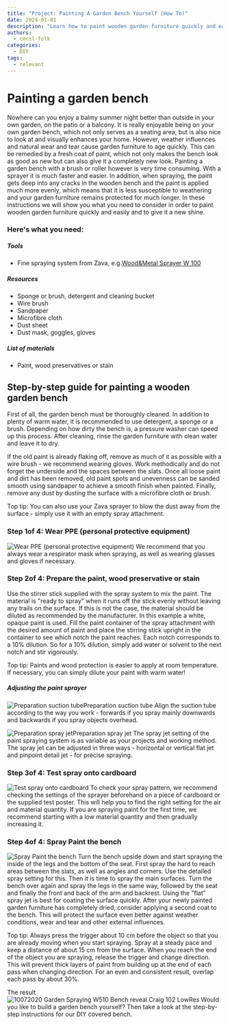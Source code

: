 ```yaml
---
title: "Project: Painting A Garden Bench Yourself (How To)"
date: 2024-01-01
description: "Learn how to paint wooden garden furniture quickly and easily with a sprayer for a professional, long-lasting finish."
authors:
  - cecil-folk
categories:
  - DIY
tags:
  - relevant
---
```


# Painting a garden bench

Nowhere can you enjoy a balmy summer night better than outside in your own garden, on the patio or a balcony. It is really enjoyable being on your own garden bench, which not only serves as a seating area, but is also nice to look at and visually enhances your home. However, weather influences and natural wear and tear cause garden furniture to age quickly. This can be remedied by a fresh coat of paint, which not only makes the bench look as good as new but can also give it a completely new look. Painting a garden bench with a brush or roller however is very time consuming. With a sprayer it is much faster and easier. In addition, when spraying, the paint gets deep into any cracks in the wooden bench and the paint is applied much more evenly, which means that it is less susceptible to weathering and your garden furniture remains protected for much longer. In these instructions we will show you what you need to consider in order to paint wooden garden furniture quickly and easily and to give it a new shine.

### Here's what you need:


##### Tools


 - Fine spraying system from Zava, e.g.[Wood&Metal Sprayer W 100](https://www.wagner-group.com/en/do-it-yourself/products-and-accessories/product/woodmetal-sprayer-w-100/)


##### Resources


 - Sponge or brush, detergent and cleaning bucket
 - Wire brush
 - Sandpaper
 - Microfibre cloth
 - Dust sheet
 - Dust mask, goggles, gloves

<!-- more -->

##### List of materials


 - Paint, wood preservatives or stain


## Step-by-step guide for painting a wooden garden bench


First of all, the garden bench must be thoroughly cleaned. In addition to plenty of warm water, it is recommended to use detergent, a sponge or a brush. Depending on how dirty the bench is, a pressure washer can speed up this process. After cleaning, rinse the garden furniture with clean water and leave it to dry.


If the old paint is already flaking off, remove as much of it as possible with a wire brush - we recommend wearing gloves. Work methodically and do not forget the underside and the spaces between the slats. Once all loose paint and dirt has been removed, old paint spots and unevenness can be sanded smooth using sandpaper to achieve a smooth finish when painted. Finally, remove any dust by dusting the surface with a microfibre cloth or brush.


Top tip: You can also use your Zava sprayer to blow the dust away from the surface - simply use it with an empty spray attachment.


### 


### Step 1of 4: Wear PPE (personal protective equipment)

![Wear PPE (personal protective equipment)](../images-640x480/wear-ppe-personal-protective-equipment.jpeg)
We recommend that you always wear a respirator mask when spraying, as well as wearing glasses and gloves if necessary.


### Step 2of 4: Prepare the paint, wood preservative or stain

<!-- Image removed: missing file ./images-640x480/prepare-the-paint-wood-preservative-or-stain.jpg -->
Use the stirrer stick supplied with the spray system to mix the paint. The material is "ready to spray" when it runs off the stick evenly without leaving any trails on the surface. If this is not the case, the material should be diluted as recommended by the manufacturer. In this example a white, opaque paint is used. Fill the paint container of the spray attachment with the desired amount of paint and place the stirring stick upright in the container to see which notch the paint reaches. Each notch corresponds to a 10% dilution. So for a 10% dilution, simply add water or solvent to the next notch and stir vigorously.


Top tip: Paints and wood protection is easier to apply at room temperature. If necessary, you can simply dilute your paint with warm water!


##### Adjusting the paint sprayer

![Preparation suction tube](../images-640x480/preparation-suction-tube.jpg)Preparation suction tube
Align the suction tube according to the way you work - forwards if you spray mainly downwards and backwards if you spray objects overhead.

![Preparation spray jet](../images-640x480/preparation-spray-jet.jpg)Preparation spray jet
The spray jet setting of the paint spraying system is as variable as your projects and working method. The spray jet can be adjusted in three ways - horizontal or vertical flat jet and pinpoint detail jet - for precise spraying.


### 


### Step 3of 4: Test spray onto cardboard

![Test spray onto cardboard](../images-640x480/test-spray-onto-cardboard.jpg)
To check your spray pattern, we recommend checking the settings of the sprayer beforehand on a piece of cardboard or the supplied test poster. This will help you to find the right setting for the air and material quantity. If you are spraying paint for the first time, we recommend starting with a low material quantity and then gradually increasing it.


### Step 4of 4: Spray Paint the bench

![Spray Paint the bench](../images-640x480/spray-paint-the-bench.jpg)
Turn the bench upside down and start spraying the inside of the legs and the bottom of the seat. First spray the hard to reach areas between the slats, as well as angles and corners. Use the detailed spray setting for this. Then it is time to spray the main surfaces. Turn the bench over again and spray the legs in the same way, followed by the seat and finally the front and back of the arm and backrest. Using the "flat" spray jet is best for coating the surface quickly. After your newly painted garden furniture has completely dried, consider applying a second coat to the bench. This will protect the surface even better against weather conditions, wear and tear and other external influences.

Top tip: Always press the trigger about 10 cm before the object so that you are already moving when you start spraying. Spray at a steady pace and keep a distance of about 15 cm from the surface. When you reach the end of the object you are spraying, release the trigger and change direction. This will prevent thick layers of paint from building up at the end of each pass when changing direction. For an even and consistent result, overlap each pass by about 30%.

The result![10072020 Garden Spraying W510 Bench reveal Craig  102  LowRes](../images-640x480/10072020-garden-spraying-w510-bench-reveal-craig-102-lowres.jpg)
Would you like to build a garden bench yourself? Then take a look at the step-by-step instructions for our DIY covered bench.
